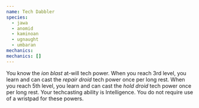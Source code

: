 ```yaml
---
name: Tech Dabbler
species:
  - jawa
  - anomid
  - kaminoan
  - ugnaught
  - umbaran
mechanics:
mechanics: []
---
```

You know the *ion blast* at-will tech power. When you reach 3rd level, you learn and can cast the *repair droid* tech power once per long rest. When you reach 5th level, you learn and can cast the *hold droid* tech power once per long rest. Your techcasting ability is Intelligence. You do not require use of a wristpad for these powers.
